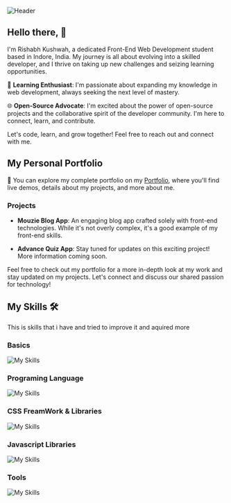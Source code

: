 
![Header](https://i.ibb.co/WkVXB92/github-header-image-1.gif)



## Hello there, 👋

I'm Rishabh Kushwah, a dedicated Front-End Web Development student based in Indore, India. My journey is all about evolving into a skilled developer, and I thrive on taking up new challenges and seizing learning opportunities.

🌱 **Learning Enthusiast**: I'm passionate about expanding my knowledge in web development, always seeking the next level of mastery.

🌐 **Open-Source Advocate**: I'm excited about the power of open-source projects and the collaborative spirit of the developer community. I'm here to connect, learn, and contribute.

Let's code, learn, and grow together! Feel free to reach out and connect with me.



## My Personal Portfolio

🚀 You can explore my complete portfolio on my [Portfolio](https://rishabhkushwah.netlify.app/), where you'll find live demos, details about my projects, and more about me.

### Projects

- **Mouzie Blog App**: An engaging blog app crafted solely with front-end technologies. While it's not overly complex, it's a good example of my front-end skills.

- **Advance Quiz App**: Stay tuned for updates on this exciting project! More information coming soon.

Feel free to check out my portfolio for a more in-depth look at my work and stay updated on my projects. Let's connect and discuss our shared passion for technology!

##  My Skills 🛠

This is skills that i have and tried to improve it and aquired more

### Basics 
![My Skills](https://skillicons.dev/icons?i=html,css)

### Programing Language 

![My Skills](https://skillicons.dev/icons?i=js)

### CSS FreamWork & Libraries

![My Skills](https://skillicons.dev/icons?i=bootstrap,tailwind)

### Javascript Libraries 

![My Skills](https://skillicons.dev/icons?i=react)

### Tools

![My Skills](https://skillicons.dev/icons?i=git,github,vscode,netlify,vercel,)



<!-- ![GitHub stats](https://github-readme-stats.vercel.app/api?username=rjkush17&show_icons=true&hide_border=true) --



## 🔗 Other Perofiles
[![portfolio](https://img.shields.io/badge/my_portfolio-000?style=for-the-badge&logo=ko-fi&logoColor=white)](https://rishabhkushwah.netlify.app/)

[![linkedin](https://img.shields.io/badge/linkedin-0A66C2?style=for-the-badge&logo=linkedin&logoColor=white)](https://www.linkedin.com/in/rjkush17/)

[![twitter](https://img.shields.io/badge/instagram-1DA1F2?style=for-the-badge&logo=instagram&logoColor=white)](https://www.instagram.com/rjkush17/)

### Other Facts About Me

- 🎵 **Music Enthusiast**: I have a deep love for music and enjoy exploring various genres. Feel free to share your favorite artists or songs with me!

- 🎮 **Mobile Gamer**: I'm an avid mobile gamer, and I'm always up for discussing the latest mobile games, strategies, or gaming experiences. Let's share our high scores!

- 🌐 **Internet Explorer**: The internet is my playground. I'm constantly exploring, learning, and discovering new things online. If you have any interesting websites, articles, or online communities to recommend, I'm all ears.

Feel free to connect with me on these interests, and let's share our passion for music, mobile games, and the vast world of the internet!

